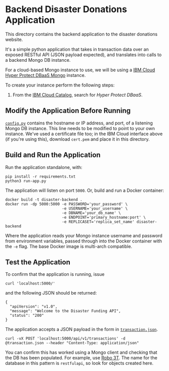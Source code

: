 # Backend Disaster Donations Application

This directory contains the backend application to the disaster
donations website.

It's a simple python application that takes in transaction data over
an exposed RESTful API (JSON payload expected), and translates into
calls to a backend Mongo DB instance.

For a cloud-based Mongo instance to use, we will be using a [IBM Cloud Hyper
Protect DBaaS
Mongo](https://cloud.ibm.com/catalog/services/hyper-protect-dbaas-for-mongodb)
instance.

To create your instance perform the following steps:

1. From the [IBM Cloud Catalog](https://cloud.ibm.com/catalog), search for *Hyper Protect DBaaS*.


## Modify the Application Before Running

[`config.py`](./config.py) contains the hostname or IP address, and
port, of a listening Mongo DB instance. This line needs to be modified
to point to your own instance. We've used a certificate file too; in
the IBM Cloud interface above (if you're using this), download
`cert.pem` and place it in this directory.


## Build and Run the Application

Run the application standalone, with:

```
pip install -r requirements.txt
python3 run-app.py
```

The application will listen on port `5000`. Or, build and run a Docker
container:

```
docker build -t disaster-backend .
docker run -dp 5000:5000 -e PASSWORD='your_password' \
                         -e USERNAME='your_username' \
                         -e DBNAME='your_db_name' \
                         -e ENDPOINT='primary_hostname:port' \
                         -e REPLICASET='replica_set_name' disaster-backend
```

Where the application reads your Mongo instance username and password
from environment variables, passed through into the Docker container
with the `-e` flag. The base Docker image is multi-arch compatible.


## Test the Application

To confirm that the application is running, issue

```
curl 'localhost:5000/'
```

and the following JSON should be returned:

```
{
  "apiVersion": "v1.0", 
  "message": "Welcome to the Disaster Funding API", 
  "status": "200"
}
```

The application accepts a JSON payload in the form in
[`transaction.json`](./transaction.json).

```
curl -vX POST 'localhost:5000/api/v1/transactions' -d @transaction.json --header "Content-Type: application/json"
```

You can confirm this has worked using a Mongo client and checking that
the DB has been populated. For example, use [Robo
3T](https://robomongo.org). The name for the database in this pattern
is `restfulapi`, so look for objects created here.
